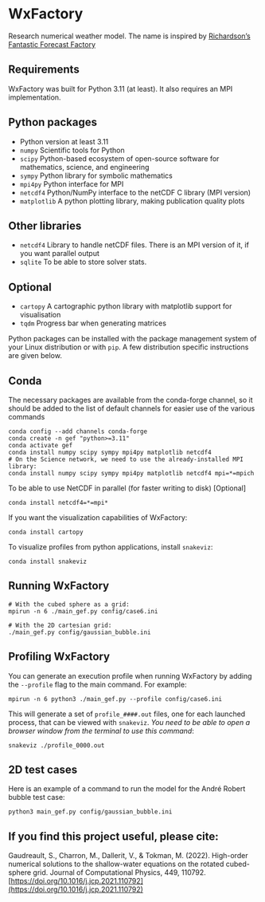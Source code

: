 # WxFactory
Research numerical weather model. The name is inspired by [Richardson’s Fantastic Forecast Factory](https://www.emetsoc.org/resources/rff/)

## Requirements

WxFactory was built for Python 3.11 (at least).  It also requires an MPI implementation.

## Python packages
* Python version at least 3.11
* `numpy` Scientific tools for Python
* `scipy` Python-based ecosystem of open-source software for mathematics, science, and engineering
* `sympy` Python library for symbolic mathematics
* `mpi4py` Python interface for MPI
* `netcdf4` Python/NumPy interface to the netCDF C library (MPI version)
* `matplotlib` A python plotting library, making publication quality plots

## Other libraries
* `netcdf4` Library to handle netCDF files. There is an MPI version of it, if you want parallel output
* `sqlite` To be able to store solver stats.

## Optional
* `cartopy` A cartographic python library with matplotlib support for visualisation
* `tqdm`   Progress bar when generating matrices

Python packages can be installed with the package management system of your
Linux distribution or with `pip`.  A few distribution specific instructions
are given below.

## Conda
The necessary packages are available from the conda-forge channel, so it should
be added to the list of default channels for easier use of the various commands
```
conda config --add channels conda-forge
conda create -n gef "python>=3.11"
conda activate gef
conda install numpy scipy sympy mpi4py matplotlib netcdf4
# On the Science network, we need to use the already-installed MPI library:
conda install numpy scipy sympy mpi4py matplotlib netcdf4 mpi=*=mpich
```

To be able to use NetCDF in parallel (for faster writing to disk) [Optional]
```
conda install netcdf4=*=mpi*
```

If you want the visualization capabilities of WxFactory:
```
conda install cartopy
```

To visualize profiles from python applications, install `snakeviz`:
```
conda install snakeviz
```

## Running WxFactory

```
# With the cubed sphere as a grid:
mpirun -n 6 ./main_gef.py config/case6.ini

# With the 2D cartesian grid:
./main_gef.py config/gaussian_bubble.ini
```

## Profiling WxFactory

You can generate an execution profile when running WxFactory by adding the `--profile` flag to the main command. For example:
```
mpirun -n 6 python3 ./main_gef.py --profile config/case6.ini
```

This will generate a set of `profile_####.out` files, one for each launched process, that can be viewed with `snakeviz`. _You need to be able to open a browser window from the terminal to use this command_:
```
snakeviz ./profile_0000.out
```

## 2D test cases
Here is an example of a command to run the model for the André Robert bubble test case:
```
python3 main_gef.py config/gaussian_bubble.ini
```

## If you find this project useful, please cite:
Gaudreault, S., Charron, M., Dallerit, V., & Tokman, M. (2022). High-order numerical solutions to the shallow-water equations on the rotated cubed-sphere grid. Journal of Computational Physics, 449, 110792. [https://doi.org/10.1016/j.jcp.2021.110792](https://doi.org/10.1016/j.jcp.2021.110792)
